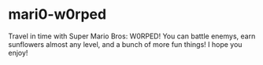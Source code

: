 # mari0-w0rped
Travel in time with Super Mario Bros: W0RPED! You can battle enemys, earn sunflowers almost any level, and a bunch of more fun things! I hope you enjoy!
